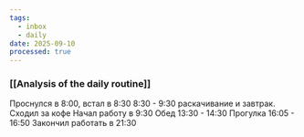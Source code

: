 ```yaml
---
tags:
  - inbox
  - daily
date: 2025-09-10
processed: true
---
```

### [[Analysis of the daily routine]]
Проснулся в 8:00, встал в 8:30
8:30 - 9:30 раскачивание и завтрак. Сходил за кофе
Начал работу в 9:30
Обед 13:30 - 14:30
Прогулка 16:05 - 16:50
Закончил работать в 21:30
